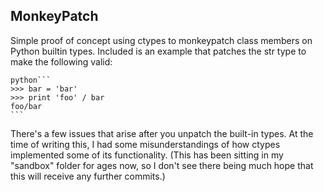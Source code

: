 ## MonkeyPatch

Simple proof of concept using ctypes to monkeypatch class members on Python builtin types. Included is an example that patches the str type to make the following valid:

	python```
	>>> bar = 'bar'
	>>> print 'foo' / bar
	foo/bar
	```

There's a few issues that arise after you unpatch the built-in types. At the time of writing this, I had some misunderstandings of how ctypes implemented some of its functionality. (This has been sitting in my "sandbox" folder for ages now, so I don't see there being much hope that this will receive any further commits.)